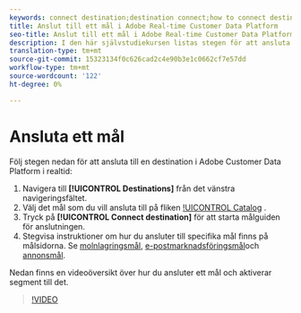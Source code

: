```yaml
---
keywords: connect destination;destination connect;how to connect destination
title: Anslut till ett mål i Adobe Real-time Customer Data Platform
seo-title: Anslut till ett mål i Adobe Real-time Customer Data Platform
description: I den här självstudiekursen listas stegen för att ansluta en destination i Adobe kunddataplattform i realtid
translation-type: tm+mt
source-git-commit: 15323134f0c626cad2c4e90b3e1c0662cf7e57dd
workflow-type: tm+mt
source-wordcount: '122'
ht-degree: 0%

---
```



# Ansluta ett mål

Följ stegen nedan för att ansluta till en destination i Adobe Customer Data Platform i realtid:

1. Navigera till **[!UICONTROL Destinations]** från det vänstra navigeringsfältet.
2. Välj det mål som du vill ansluta till på fliken [!UICONTROL Catalog](/help/rtcdp/destinations/destinations-workspace.md#catalog) .
3. Tryck på **[!UICONTROL Connect destination]** för att starta målguiden för anslutningen.
4. Stegvisa instruktioner om hur du ansluter till specifika mål finns på målsidorna. Se [molnlagringsmål](/help/rtcdp/destinations/cloud-storage-destinations-workflow.md), [e-postmarknadsföringsmål](/help/rtcdp/destinations/email-marketing-destinations.md)och [annonsmål](/help/rtcdp/destinations/advertising-destinations.md).

Nedan finns en videoöversikt över hur du ansluter ett mål och aktiverar segment till det.

>[!VIDEO](https://video.tv.adobe.com/v/29710?quality=12)